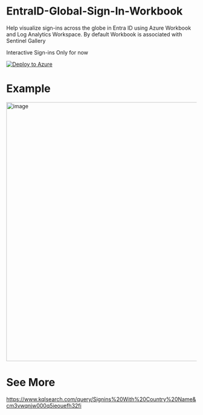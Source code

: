 # EntraID-Global-Sign-In-Workbook
Help visualize sign-ins across the globe in Entra ID using Azure Workbook and Log Analytics Workspace. By default Workbook is associated with Sentinel Gallery

Interactive Sign-ins Only for now  
<Work in Progress>

[![Deploy to Azure](https://aka.ms/deploytoazurebutton)](https%3A%2F%2Fraw.githubusercontent.com%2Fjkerai1%2FEntraID-Global-Sign-In-Workbook%2Frefs%2Fheads%2Fmain%2Fazuredeploy.json)

# Example  
<img width="1600" height="685" alt="image" src="https://github.com/user-attachments/assets/302efdfc-5ade-4c19-8ca5-5c47bb4fbacb" />


# See More  

https://www.kqlsearch.com/query/Signins%20With%20Country%20Name&cm3vwqnjw000q5ieouefh32fi
